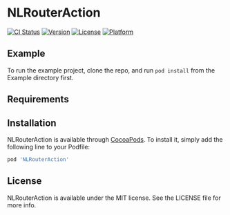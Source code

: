 # NLRouterAction

[![CI Status](https://img.shields.io/travis/rakeyang/NLRouterAction.svg?style=flat)](https://travis-ci.org/rakeyang/NLRouterAction)
[![Version](https://img.shields.io/cocoapods/v/NLRouterAction.svg?style=flat)](https://cocoapods.org/pods/NLRouterAction)
[![License](https://img.shields.io/cocoapods/l/NLRouterAction.svg?style=flat)](https://cocoapods.org/pods/NLRouterAction)
[![Platform](https://img.shields.io/cocoapods/p/NLRouterAction.svg?style=flat)](https://cocoapods.org/pods/NLRouterAction)

## Example

To run the example project, clone the repo, and run `pod install` from the Example directory first.

## Requirements

## Installation

NLRouterAction is available through [CocoaPods](https://cocoapods.org). To install
it, simply add the following line to your Podfile:

```ruby
pod 'NLRouterAction'
```

## License

NLRouterAction is available under the MIT license. See the LICENSE file for more info.
